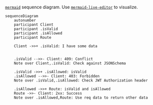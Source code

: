 [`mermaid`](https://github.com/knsv/mermaid) sequence diagram. Use [`mermaid-live-editor`](https://mermaidjs.github.io/mermaid-live-editor) to visualize.

```mermaid
sequenceDiagram
    autonumber
    participant Client
    participant .isValid
    participant .isAllowed
    participant Route

    Client ->>+ .isValid: I have some data

    
    .isValid -->>- Client: 409: Conflict
    Note over Client,.isValid: Check against JSONSchema 

    .isValid ->>+ .isAllowed: isValid
    .isAllowed -->>- Client: 403: Forbidden
    Note over .isValid,.isAllowed: Check JWT Authorization header

    .isAllowed ->>+ Route: isValid and isAllowed
    Route ->>- Client: 2xx: Success
    Note over .isAllowed,Route: Use req data to return other data
```
